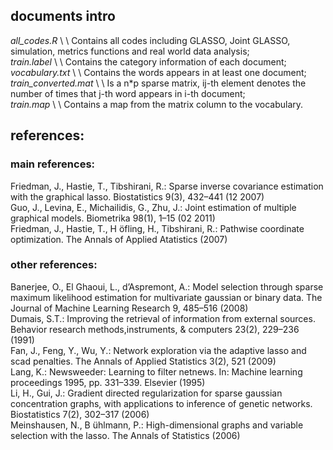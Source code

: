 ## documents intro

*all_codes.R* \ \  Contains all codes including GLASSO, Joint GLASSO, simulation, metrics functions and real world data analysis;  
*train.label* \ \   Contains the category information of each document;  
*vocabulary.txt* \ \   Contains the words appears in at least one document;  
*train_converted.mat* \ \   Is a n*p sparse matrix, ij-th element denotes the number of times that j-th word appears in i-th document;  
*train.map* \ \   Contains a map from the matrix column to the vocabulary.  

## references:
### main references:
Friedman, J., Hastie, T., Tibshirani, R.: Sparse inverse covariance estimation with the graphical lasso. Biostatistics 9(3), 432–441 (12 2007)  
Guo, J., Levina, E., Michailidis, G., Zhu, J.: Joint estimation of multiple graphical models. Biometrika 98(1), 1–15 (02 2011)  
Friedman, J., Hastie, T., H ̈ofling, H., Tibshirani, R.: Pathwise coordinate optimization. The Annals of Applied Atatistics (2007)  


### other references:
Banerjee, O., El Ghaoui, L., d’Aspremont, A.: Model selection through sparse maximum likelihood estimation for multivariate gaussian or binary data. The Journal of Machine Learning Research 9, 485–516 (2008)  
Dumais, S.T.: Improving the retrieval of information from external sources. Behavior research methods,instruments, & computers 23(2), 229–236 (1991)  
Fan, J., Feng, Y., Wu, Y.: Network exploration via the adaptive lasso and scad penalties. The Annals of Applied Statistics 3(2), 521 (2009)  
Lang, K.: Newsweeder: Learning to filter netnews. In: Machine learning proceedings 1995, pp. 331–339. Elsevier (1995)  
Li, H., Gui, J.: Gradient directed regularization for sparse gaussian concentration graphs, with applications to inference of genetic networks. Biostatistics 7(2), 302–317 (2006)  
Meinshausen, N., B ̈uhlmann, P.: High-dimensional graphs and variable selection with the lasso. The Annals of Statistics (2006)


